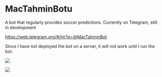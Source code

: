 # MacTahminBotu
A bot that regularly provides soccer predictions. Currently on Telegram, still in development

https://web.telegram.org/#/im?p=@MacTahminBot

Since I have not deployed the bot on a server, it will not work until I run the bot.

<a href="https://hizliresim.com/ny5NzB"><img src="https://i.hizliresim.com/ny5NzB.png"></a>


<a href="https://hizliresim.com/vyQNkr"><img src="https://i.hizliresim.com/vyQNkr.jpg"></a>
